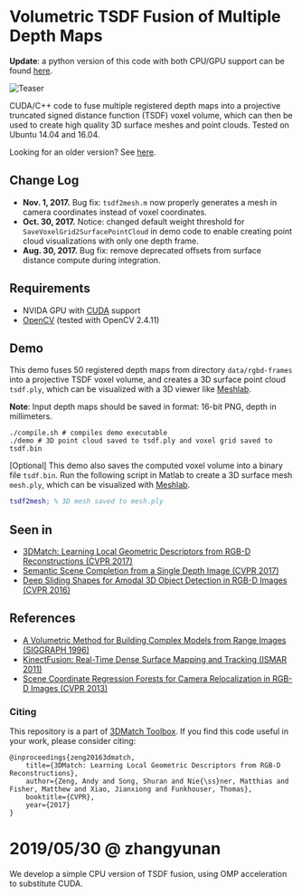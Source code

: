 # Volumetric TSDF Fusion of Multiple Depth Maps

**Update**: a python version of this code with both CPU/GPU support can be found [here](https://github.com/andyzeng/tsdf-fusion-python).

![Teaser](teaser.jpg?raw=true)

CUDA/C++ code to fuse multiple registered depth maps into a projective truncated signed distance function (TSDF) voxel volume, which can then be used to create high quality 3D surface meshes and point clouds. Tested on Ubuntu 14.04 and 16.04.

Looking for an older version? See [here](old-version).

## Change Log
* **Nov. 1, 2017.** Bug fix: `tsdf2mesh.m` now properly generates a mesh in camera coordinates instead of voxel coordinates.
* **Oct. 30, 2017.** Notice: changed default weight threshold for `SaveVoxelGrid2SurfacePointCloud` in demo code to enable creating point cloud visualizations with only one depth frame.
* **Aug. 30, 2017.** Bug fix: remove deprecated offsets from surface distance compute during integration.

## Requirements
 * NVIDA GPU with [CUDA](https://developer.nvidia.com/cuda-downloads) support
 * [OpenCV](http://opencv.org/) (tested with OpenCV 2.4.11)

## Demo
This demo fuses 50 registered depth maps from directory `data/rgbd-frames` into a projective TSDF voxel volume, and creates a 3D surface point cloud `tsdf.ply`, which can be visualized with a 3D viewer like [Meshlab](http://www.meshlab.net/).

**Note**: Input depth maps should be saved in format: 16-bit PNG, depth in millimeters.

```shell
./compile.sh # compiles demo executable
./demo # 3D point cloud saved to tsdf.ply and voxel grid saved to tsdf.bin
```

[Optional] This demo also saves the computed voxel volume into a binary file `tsdf.bin`. Run the following script in Matlab to create a 3D surface mesh `mesh.ply`, which can be visualized with [Meshlab](http://www.meshlab.net/).

```matlab
tsdf2mesh; % 3D mesh saved to mesh.ply
```

## Seen in
 * [3DMatch: Learning Local Geometric Descriptors from RGB-D Reconstructions (CVPR 2017)](http://3dmatch.cs.princeton.edu/)
 * [Semantic Scene Completion from a Single Depth Image (CVPR 2017)](http://sscnet.cs.princeton.edu/)
 * [Deep Sliding Shapes for Amodal 3D Object Detection in RGB-D Images (CVPR 2016)](http://dss.cs.princeton.edu/)

## References
 * [A Volumetric Method for Building Complex Models from Range Images (SIGGRAPH 1996)](https://graphics.stanford.edu/papers/volrange/volrange.pdf)
 * [KinectFusion: Real-Time Dense Surface Mapping and Tracking (ISMAR 2011)](https://www.microsoft.com/en-us/research/wp-content/uploads/2016/02/ismar2011.pdf)
 * [Scene Coordinate Regression Forests for Camera Relocalization in RGB-D Images (CVPR 2013)](https://www.microsoft.com/en-us/research/wp-content/uploads/2016/02/RelocForests.pdf)

### Citing

This repository is a part of [3DMatch Toolbox](https://github.com/andyzeng/3dmatch-toolbox). If you find this code useful in your work, please consider citing:

```
@inproceedings{zeng20163dmatch, 
    title={3DMatch: Learning Local Geometric Descriptors from RGB-D Reconstructions}, 
    author={Zeng, Andy and Song, Shuran and Nie{\ss}ner, Matthias and Fisher, Matthew and Xiao, Jianxiong and Funkhouser, Thomas}, 
    booktitle={CVPR}, 
    year={2017} 
}
```

# 2019/05/30		@ zhangyunan
We develop a simple CPU version of TSDF fusion, using OMP acceleration to substitute CUDA.